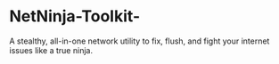 # NetNinja-Toolkit-
A stealthy, all-in-one network utility to fix, flush, and fight your internet issues like a true ninja.
